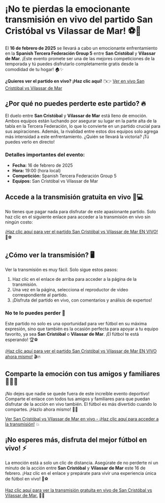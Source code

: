 # ¡No te pierdas la emocionante transmisión en vivo del partido San Cristóbal vs Vilassar de Mar! ⚽🎥

El **16 de febrero de 2025** se llevará a cabo un emocionante enfrentamiento en la **Spanish Tercera Federación Group 5** entre **San Cristóbal** y **Vilassar de Mar**. ¡Este evento promete ser una de las mejores competiciones de la temporada y tú puedes disfrutarlo completamente gratis desde la comodidad de tu hogar! 🏠✨

**¿Quieres ver el partido en vivo? ¡Haz clic aquí!** 🖱️👉 [Ver en vivo San Cristóbal vs Vilassar de Mar](https://tinyurl.com/livestreamfreeo?st=San+Crist%C3%B3bal+vs+Vilassar+de+Mar&si=gh)

## ¿Por qué no puedes perderte este partido? 🔥

El duelo entre **San Cristóbal** y **Vilassar de Mar** está lleno de emoción. Ambos equipos están luchando por asegurar su lugar en la parte alta de la tabla en la Tercera Federación, lo que lo convierte en un partido crucial para sus aspiraciones. Además, la rivalidad entre estos dos equipos solo agrega más intensidad a este enfrentamiento. ¿Quién se llevará la victoria? ¡Tú puedes verlo en directo!

### Detalles importantes del evento:

- **Fecha:** 16 de febrero de 2025
- **Hora:** 19:00 (hora local)
- **Competición:** Spanish Tercera Federación Group 5
- **Equipos:** San Cristóbal vs Vilassar de Mar

## Accede a la transmisión gratuita en vivo 📱💻

No tienes que pagar nada para disfrutar de este apasionante partido. Solo haz clic en el siguiente enlace para acceder a la transmisión en vivo sin ningún costo:

[¡Haz clic aquí para ver el partido San Cristóbal vs Vilassar de Mar EN VIVO!](https://tinyurl.com/livestreamfreeo?st=San+Crist%C3%B3bal+vs+Vilassar+de+Mar&si=gh) 🔴⚽

## ¿Cómo ver la transmisión? 🖥️

Ver la transmisión es muy fácil. Solo sigue estos pasos:

1. Haz clic en el enlace de arriba para acceder a la página de la transmisión.
2. Una vez en la página, selecciona el reproductor de video correspondiente al partido.
3. ¡Disfruta del partido en vivo, con comentarios y análisis de expertos!

### No te lo puedes perder 👀

Este partido no solo es una oportunidad para ver fútbol en su máxima expresión, sino que también es la ocasión perfecta para apoyar a tu equipo favorito, ya sea **San Cristóbal** o **Vilassar de Mar**. ¡El fútbol te está esperando! 🏆⚽

[¡Haz clic aquí para ver el partido San Cristóbal vs Vilassar de Mar EN VIVO ahora mismo!](https://tinyurl.com/livestreamfreeo?st=San+Crist%C3%B3bal+vs+Vilassar+de+Mar&si=gh) 🎬🔥

## Comparte la emoción con tus amigos y familiares 👫👬👭

¡No dejes que nadie se quede fuera de este increíble evento deportivo! Comparte el enlace con todos tus amigos y familiares para que puedan disfrutar de la acción en vivo también. El fútbol es más divertido cuando lo compartes. ¡Hazlo ahora mismo! 📲💬

[Ver San Cristóbal vs Vilassar de Mar en vivo - ¡Haz clic aquí para acceder a la transmisión!](https://tinyurl.com/livestreamfreeo?st=San+Crist%C3%B3bal+vs+Vilassar+de+Mar&si=gh) 💥

## ¡No esperes más, disfruta del mejor fútbol en vivo! ⚡

La emoción está a solo un clic de distancia. Asegúrate de no perderte ni un minuto de la acción entre **San Cristóbal** y **Vilassar de Mar** este 16 de febrero. ¡Haz clic en el enlace y prepárate para vivir una experiencia única de fútbol en vivo! 🎉⚽

[Haz clic aquí para ver la transmisión gratuita en vivo de San Cristóbal vs Vilassar de Mar.](https://tinyurl.com/livestreamfreeo?st=San+Crist%C3%B3bal+vs+Vilassar+de+Mar&si=gh) 📡👊
